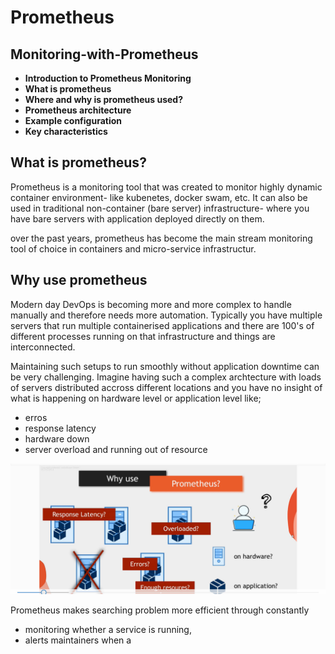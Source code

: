 # Prometheus
## **Monitoring-with-Prometheus**
- **Introduction to Prometheus Monitoring** 
- **What is prometheus**
- **Where and why is prometheus used?**
- **Prometheus architecture**
- **Example configuration**
- **Key characteristics**

## **What is prometheus?**
Prometheus is a monitoring tool that was created to monitor highly dynamic container environment- like kubenetes, docker swam, etc. It can also be used in traditional non-container (bare server) infrastructure- where you have bare servers with application deployed directly on them.

over the past years, prometheus has become the main stream monitoring tool of choice in containers and micro-service infrastructur.

## **Why use prometheus**
Modern day DevOps is becoming more and more complex to handle manually and therefore needs more automation. Typically you have multiple servers that run multiple containerised applications and there are 100's of different processes running on that infrastructure and things are interconnected.

Maintaining such setups to run smoothly without application downtime can be very challenging.
Imagine having such a complex archtecture with loads of servers distributed accross different locations and you have no insight of what is happening on hardware level or application level like;
- erros
- response latency
- hardware down
- server overload and running out of resource

![image](./screenshot/Snipaste_2024-10-04_15-01-37.jpg)

Prometheus makes searching problem more efficient through constantly 
- monitoring whether a service is running, 
- alerts maintainers when a 